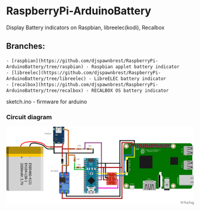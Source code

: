# RaspberryPi-ArduinoBattery
Display Battery indicators on Raspbian, libreelec(kodi), Recalbox

## Branches:
    - [raspbian](https://github.com/djspawnbrest/RaspberryPi-ArduinoBattery/tree/raspbian) - Raspbian applet battery indicator
    - [libreelec](https://github.com/djspawnbrest/RaspberryPi-ArduinoBattery/tree/libreelec) - LibreELEC battery indicator
    - [recalbox](https://github.com/djspawnbrest/RaspberryPi-ArduinoBattery/tree/recalbox) - RECALBOX OS battery indicator

sketch.ino - firmware for arduino

### Circuit diagram
![scheme](https://github.com/djspawnbrest/RaspberryPi-ArduinoBattery/blob/master/scheme.png)